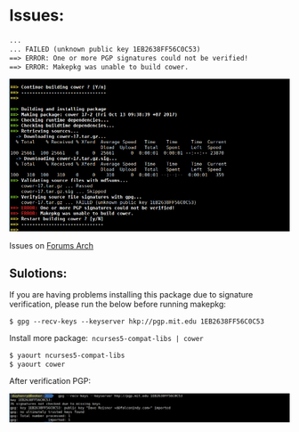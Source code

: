 # Issues:
```
...
... FAILED (unknown public key 1EB2638FF56C0C53)
==> ERROR: One or more PGP signatures could not be verified!
==> ERROR: Makepkg was unable to build cower.

```
![Screenshot](image/cower.png)

Issues on [Forums Arch](https://biichlinux.org/viewtopic.php?id=191954)

## Sulotions:
If you are having problems installing this package due to signature verification, please run the below before running makepkg:

```
$ gpg --recv-keys --keyserver hkp://pgp.mit.edu 1EB2638FF56C0C53
```

Install more package:` ncurses5-compat-libs | cower`


```
$ yaourt ncurses5-compat-libs
$ yaourt cower
```

After verification PGP:

![Screenshot](image/pgp.png)


